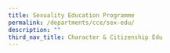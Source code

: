 ```yaml
---
title: Sexuality Education Programme
permalink: /departments/cce/sex-edu/
description: ""
third_nav_title: Character & Citizenship Edu
---
```

